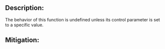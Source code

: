 ## Description:

The behavior of this function is undefined unless its control parameter is set to a specific value.



## Mitigation:
